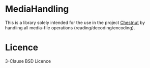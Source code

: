# MediaHandling

This is a library solely intended for the use in the project [Chestnut](https://github.com/jonno85uk/chestnut)
by handling all media-file operations (reading/decoding/encoding).

# Licence

3-Clause BSD Licence
